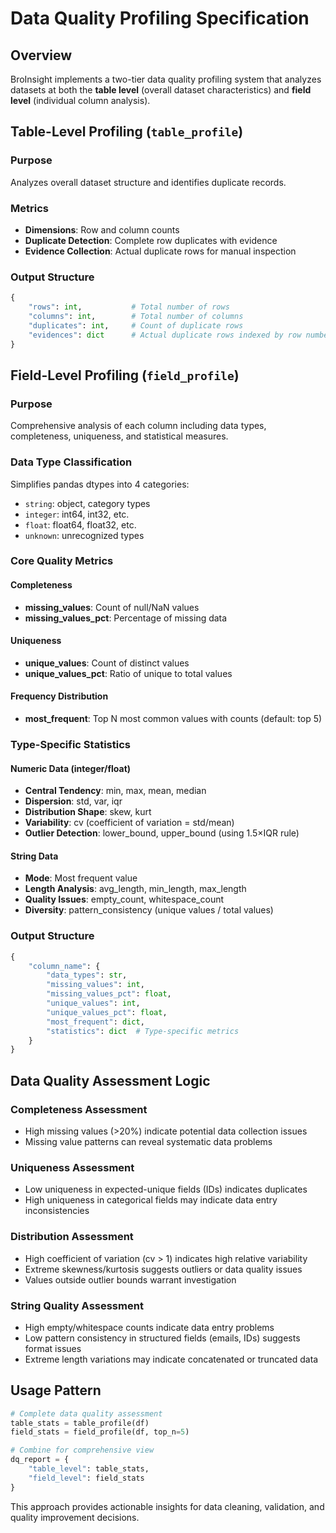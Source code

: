 # Data Quality Profiling Specification

## Overview

BroInsight implements a two-tier data quality profiling system that analyzes datasets at both the **table level** (overall dataset characteristics) and **field level** (individual column analysis).

## Table-Level Profiling (`table_profile`)

### Purpose
Analyzes overall dataset structure and identifies duplicate records.

### Metrics
- **Dimensions**: Row and column counts
- **Duplicate Detection**: Complete row duplicates with evidence
- **Evidence Collection**: Actual duplicate rows for manual inspection

### Output Structure
```python
{
    "rows": int,           # Total number of rows
    "columns": int,        # Total number of columns  
    "duplicates": int,     # Count of duplicate rows
    "evidences": dict      # Actual duplicate rows indexed by row number
}
```

## Field-Level Profiling (`field_profile`)

### Purpose
Comprehensive analysis of each column including data types, completeness, uniqueness, and statistical measures.

### Data Type Classification
Simplifies pandas dtypes into 4 categories:
- `string`: object, category types
- `integer`: int64, int32, etc.
- `float`: float64, float32, etc.
- `unknown`: unrecognized types

### Core Quality Metrics

#### Completeness
- **missing_values**: Count of null/NaN values
- **missing_values_pct**: Percentage of missing data

#### Uniqueness  
- **unique_values**: Count of distinct values
- **unique_values_pct**: Ratio of unique to total values

#### Frequency Distribution
- **most_frequent**: Top N most common values with counts (default: top 5)

### Type-Specific Statistics

#### Numeric Data (integer/float)
- **Central Tendency**: min, max, mean, median
- **Dispersion**: std, var, iqr
- **Distribution Shape**: skew, kurt
- **Variability**: cv (coefficient of variation = std/mean)
- **Outlier Detection**: lower_bound, upper_bound (using 1.5×IQR rule)

#### String Data
- **Mode**: Most frequent value
- **Length Analysis**: avg_length, min_length, max_length
- **Quality Issues**: empty_count, whitespace_count
- **Diversity**: pattern_consistency (unique values / total values)

### Output Structure
```python
{
    "column_name": {
        "data_types": str,
        "missing_values": int,
        "missing_values_pct": float,
        "unique_values": int, 
        "unique_values_pct": float,
        "most_frequent": dict,
        "statistics": dict  # Type-specific metrics
    }
}
```

## Data Quality Assessment Logic

### Completeness Assessment
- High missing values (>20%) indicate potential data collection issues
- Missing value patterns can reveal systematic data problems

### Uniqueness Assessment  
- Low uniqueness in expected-unique fields (IDs) indicates duplicates
- High uniqueness in categorical fields may indicate data entry inconsistencies

### Distribution Assessment
- High coefficient of variation (cv > 1) indicates high relative variability
- Extreme skewness/kurtosis suggests outliers or data quality issues
- Values outside outlier bounds warrant investigation

### String Quality Assessment
- High empty/whitespace counts indicate data entry problems
- Low pattern consistency in structured fields (emails, IDs) suggests format issues
- Extreme length variations may indicate concatenated or truncated data

## Usage Pattern

```python
# Complete data quality assessment
table_stats = table_profile(df)
field_stats = field_profile(df, top_n=5)

# Combine for comprehensive view
dq_report = {
    "table_level": table_stats,
    "field_level": field_stats
}
```

This approach provides actionable insights for data cleaning, validation, and quality improvement decisions.